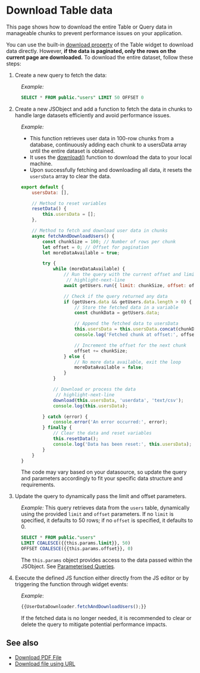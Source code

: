 # Download Table data

This page shows how to download the entire Table or Query data in manageable chunks to prevent performance issues on your application. 

You can use the built-in [download property](/reference/widgets/table#allow-download-boolean) of the Table widget to download data directly. However, **if the data is paginated, only the rows on the current page are downloaded.** To download the entire dataset, follow these steps:

1. Create a new query to fetch the data:

<dd>

*Example:*

```sql
SELECT * FROM public."users" LIMIT 50 OFFSET 0
```

</dd>


2. Create a new JSObject and add a function to fetch the data in chunks to handle large datasets efficiently and avoid performance issues.

<dd>



*Example:*

- This function retrieves user data in 100-row chunks from a database, continuously adding each chunk to a usersData array until the entire dataset is obtained.
- It uses the [download()](/reference/appsmith-framework/widget-actions/download) function to download the data to your local machine.
- Upon successfully fetching and downloading all data, it resets the `usersData` array to clear the data.


```js
export default {
    usersData: [],

    // Method to reset variables
    resetData() {
        this.usersData = [];
    },

    // Method to fetch and download user data in chunks
    async fetchAndDownloadUsers() {
        const chunkSize = 100; // Number of rows per chunk
        let offset = 0; // Offset for pagination
        let moreDataAvailable = true;

        try {
            while (moreDataAvailable) {
                // Run the query with the current offset and limit
                 // highlight-next-line
                await getUsers.run({ limit: chunkSize, offset: offset });

                // Check if the query returned any data
                if (getUsers.data && getUsers.data.length > 0) {
                    // Store the fetched data in a variable
                    const chunkData = getUsers.data;

                    // Append the fetched data to usersData
                    this.usersData = this.usersData.concat(chunkData);
                    console.log('Fetched chunk at offset:', offset);

                    // Increment the offset for the next chunk
                    offset += chunkSize;
                } else {
                    // No more data available, exit the loop
                    moreDataAvailable = false;
                }
            }

            // Download or process the data
             // highlight-next-line
            download(this.usersData, 'userdata', 'text/csv');
            console.log(this.usersData);

        } catch (error) {
            console.error('An error occurred:', error);
        } finally {
            // Clear the data and reset variables
            this.resetData();
            console.log('Data has been reset:', this.usersData);
        }
    }
}
```

The code may vary based on your datasource, so update the query and parameters accordingly to fit your specific data structure and requirements.


</dd>

 3. Update the query to dynamically pass the limit and offset parameters.


<dd>

*Example:* This query retrieves data from the `users` table, dynamically using the provided `limit` and `offset` parameters. If no `limit` is specified, it defaults to 50 rows; if no `offset` is specified, it defaults to 0.

 ```sql
 SELECT * FROM public."users" 
LIMIT COALESCE({{this.params.limit}}, 50) 
OFFSET COALESCE({{this.params.offset}}, 0)
```

The `this.params` object provides access to the data passed within the JSObject. See [Parameterised Queries](/connect-data/concepts/dynamic-queries).


</dd>

4. Execute the defined JS function either directly from the JS editor or by triggering the function through widget events:

<dd>

*Example*:

```js
{{UserDataDownloader.fetchAndDownloadUsers();}}
```

If the fetched data is no longer needed, it is recommended to clear or delete the query to mitigate potential performance impacts.

</dd>

## See also

- [Download PDF File](/reference/appsmith-framework/widget-actions/download)
- [Download file using URL](/connect-data/how-to-guides/how-to-download-files-using-api#download-file-using-public-url)

